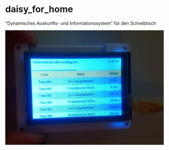 # daisy_for_home
"Dynamisches Auskunfts- und Informationssystem" für den Schreibtisch

![showcase](/img.JPG)
